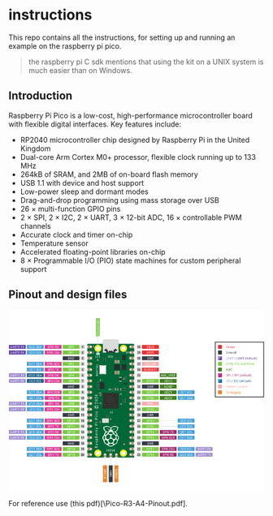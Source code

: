 # instructions 
This repo contains all the instructions, for setting up and running an example on the raspberry pi pico. 
> the raspberry pi C sdk mentions that using the kit on a UNIX system is much easier than on Windows. 

## Introduction 
Raspberry Pi Pico is a low-cost, high-performance microcontroller board with flexible digital interfaces. Key features include:
- RP2040 microcontroller chip designed by Raspberry Pi in the United Kingdom
- Dual-core Arm Cortex M0+ processor, flexible clock running up to 133 MHz
- 264kB of SRAM, and 2MB of on-board flash memory
- USB 1.1 with device and host support
- Low-power sleep and dormant modes
- Drag-and-drop programming using mass storage over USB
- 26 × multi-function GPIO pins
- 2 × SPI, 2 × I2C, 2 × UART, 3 × 12-bit ADC, 16 × controllable PWM channels
- Accurate clock and timer on-chip
- Temperature sensor
- Accelerated floating-point libraries on-chip
- 8 × Programmable I/O (PIO) state machines for custom peripheral support

## Pinout and design files
![Alt text](image.png)

For reference use (this pdf)[\Pico-R3-A4-Pinout.pdf].  